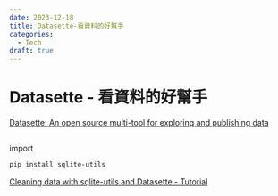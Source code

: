 ```yaml
---
date: 2023-12-18
title: Datasette-看資料的好幫手
categories:
  - Tech
draft: true
---
```


# Datasette - 看資料的好幫手

[Datasette: An open source multi-tool for exploring and publishing data](https://datasette.io/)

##

import

```bash
pip install sqlite-utils
```

[Cleaning data with sqlite-utils and Datasette - Tutorial](https://datasette.io/tutorials/clean-data)


